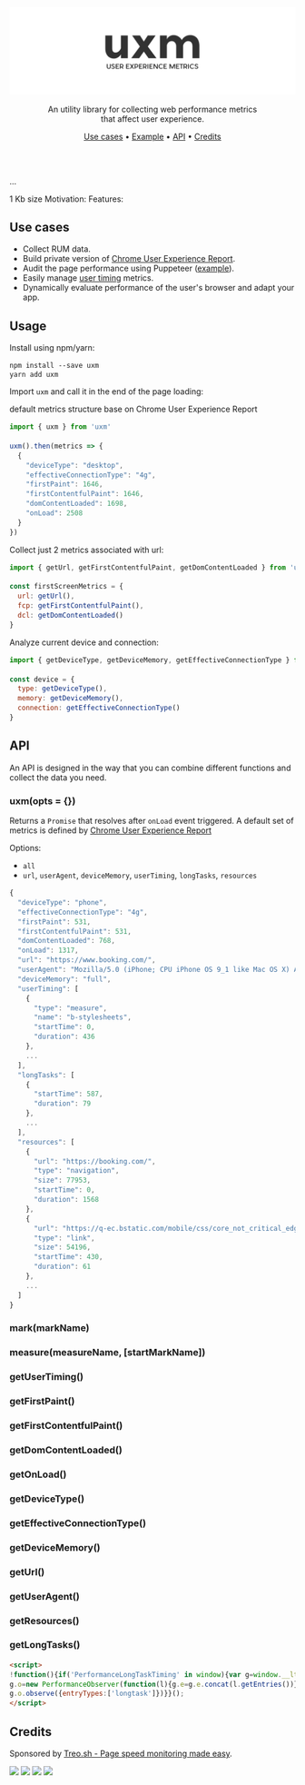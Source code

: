 <p align="center">
  <a href="#"><img src="./docs/logo.png" /></a>
</p>

<p align="center">
  An utility library for collecting web performance metrics<br />
  that affect user experience.
</p>

<p align="center">
  <a href="#use-cases">Use cases</a> • <a href="#example">Example</a> • <a href="#api">API</a> • <a href="#credits">Credits</a>
</p>

<br/>
<br/>

...

1 Kb size
Motivation:
Features:

## Use cases

* Collect RUM data.
* Build private version of [Chrome User Experience Report](https://developers.google.com/web/tools/chrome-user-experience-report/).
* Audit the page performance using Puppeteer ([example](./test/index.js)).
* Easily manage [user timing](https://developer.mozilla.org/en-US/docs/Web/API/User_Timing_API) metrics.
* Dynamically evaluate performance of the user's browser and adapt your app.

## Usage

Install using npm/yarn:

    npm install --save uxm
    yarn add uxm

Import `uxm` and call it in the end of the page loading:

default metrics structure base on Chrome User Experience Report

```js
import { uxm } from 'uxm'

uxm().then(metrics => {  
  {
    "deviceType": "desktop",
    "effectiveConnectionType": "4g",
    "firstPaint": 1646,
    "firstContentfulPaint": 1646,
    "domContentLoaded": 1698,
    "onLoad": 2508
  }
})
```

Collect just 2 metrics associated with url:

```js
import { getUrl, getFirstContentfulPaint, getDomContentLoaded } from 'uxm'

const firstScreenMetrics = {
  url: getUrl(),
  fcp: getFirstContentfulPaint(),
  dcl: getDomContentLoaded()
}
```

Analyze current device and connection:

```js
import { getDeviceType, getDeviceMemory, getEffectiveConnectionType } from 'uxm'

const device = {
  type: getDeviceType(),
  memory: getDeviceMemory(),
  connection: getEffectiveConnectionType()
}
```

## API

An API is designed in the way that you can combine different functions and collect the data you need.

### uxm(opts = {})

Returns a `Promise` that resolves after `onLoad` event triggered.
A default set of metrics is defined by [Chrome User Experience Report](https://developers.google.com/web/tools/chrome-user-experience-report/)

Options:

* `all`
* `url`, `userAgent`, `deviceMemory`, `userTiming`, `longTasks`, `resources`

```js
{
  "deviceType": "phone",
  "effectiveConnectionType": "4g",
  "firstPaint": 531,
  "firstContentfulPaint": 531,
  "domContentLoaded": 768,
  "onLoad": 1317,
  "url": "https://www.booking.com/",
  "userAgent": "Mozilla/5.0 (iPhone; CPU iPhone OS 9_1 like Mac OS X) AppleWebKit/601.1.46 (KHTML, like Gecko) Version/9.0 Mobile/13B143 Safari/601.1",
  "deviceMemory": "full",
  "userTiming": [
    {
      "type": "measure",
      "name": "b-stylesheets",
      "startTime": 0,
      "duration": 436
    },
    ...
  ],
  "longTasks": [
    {
      "startTime": 587,
      "duration": 79
    },
    ...
  ],
  "resources": [
    {
      "url": "https://booking.com/",
      "type": "navigation",
      "size": 77953,
      "startTime": 0,
      "duration": 1568
    },
    {
      "url": "https://q-ec.bstatic.com/mobile/css/core_not_critical_edgecast.iq_ltr/404eb9f7184038c4e021715dae9f30db076b90de.css",
      "type": "link",
      "size": 54196,
      "startTime": 430,
      "duration": 61
    },
    ...
  ]
}
```

### mark(markName)

### measure(measureName, [startMarkName])

### getUserTiming()

### getFirstPaint()

### getFirstContentfulPaint()

### getDomContentLoaded()

### getOnLoad()

### getDeviceType()

### getEffectiveConnectionType()

### getDeviceMemory()

### getUrl()

### getUserAgent()

### getResources()

### getLongTasks()

```html
<script>
!function(){if('PerformanceLongTaskTiming' in window){var g=window.__lt={e:[]};
g.o=new PerformanceObserver(function(l){g.e=g.e.concat(l.getEntries())});
g.o.observe({entryTypes:['longtask']})}}();
</script>
```

## Credits

Sponsored by [Treo.sh - Page speed monitoring made easy](https://treo.sh).

[![](https://travis-ci.org/treosh/uxm.png)](https://travis-ci.org/treosh/uxm)
[![](https://img.shields.io/npm/v/uxm.svg)](https://npmjs.org/package/uxm)
[![](https://img.shields.io/badge/code%20style-standard-brightgreen.svg)](http://standardjs.com/)
[![](https://img.shields.io/badge/license-MIT-blue.svg)](./LICENSE)
